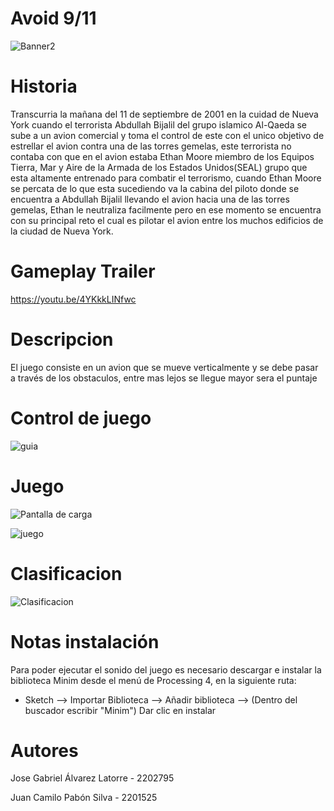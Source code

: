 # Avoid 9/11

![Banner2](https://user-images.githubusercontent.com/74888312/138109599-42ba11fc-6b74-47d1-a7aa-469df1e4c755.png)

# Historia
Transcurria la mañana del 11 de septiembre de 2001 en la cuidad de Nueva York cuando el terrorista Abdullah Bijalil del grupo islamico Al-Qaeda se sube a un avion comercial y toma el control de este con el unico objetivo de estrellar el avion contra una de las torres gemelas, este terrorista no contaba con que en el avion estaba Ethan Moore miembro de los Equipos Tierra, Mar y Aire de la Armada de los Estados Unidos(SEAL) grupo que esta altamente entrenado para combatir el terrorismo, cuando Ethan Moore se percata de lo que esta sucediendo va la cabina del piloto donde se encuentra a Abdullah Bijalil llevando el avion hacia una de las torres gemelas, Ethan le neutraliza facilmente pero en ese momento se encuentra con su principal reto el cual es pilotar el avion entre los muchos edificios de la ciudad de Nueva York.

# Gameplay Trailer
https://youtu.be/4YKkkLINfwc

# Descripcion
El juego consiste en un avion que se mueve verticalmente y se debe pasar a través de los obstaculos, entre mas lejos se llegue mayor sera el puntaje

# Control de juego
![guia](https://user-images.githubusercontent.com/89653092/136494027-feab1c74-ce7a-4fea-aa98-e66a94a87759.png)

# Juego

![Pantalla de carga](https://user-images.githubusercontent.com/74888312/138110970-73a9ad33-5fc5-48db-8ae7-cdb5a1c3d63c.png)

![juego](https://user-images.githubusercontent.com/74888312/138111126-fa2151e2-7af2-4d33-82ca-1a34fecd9785.png)

# Clasificacion
![Clasificacion](https://user-images.githubusercontent.com/89653092/136249777-e77cfcf0-5522-4797-8265-7f291eea6c61.png)

# Notas instalación

Para poder ejecutar el sonido del juego es necesario descargar e instalar la biblioteca Minim desde el menú de Processing 4, en la siguiente ruta:
- Sketch --> Importar Biblioteca --> Añadir biblioteca --> (Dentro del buscador escribir "Minim") Dar clic en instalar

# Autores
Jose Gabriel Álvarez Latorre - 2202795

Juan Camilo Pabón Silva - 2201525
